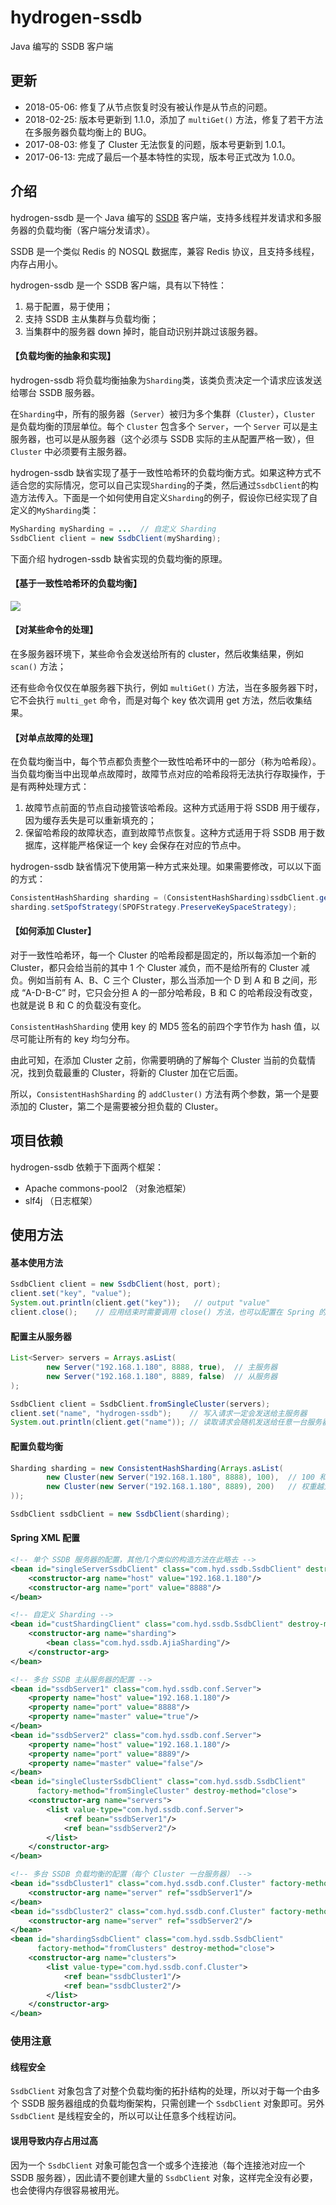 # hydrogen-ssdb
Java 编写的 SSDB 客户端

## 更新

* 2018-05-06: 修复了从节点恢复时没有被认作是从节点的问题。
* 2018-02-25: 版本号更新到 1.1.0，添加了 `multiGet()` 方法，修复了若干方法在多服务器负载均衡上的 BUG。
* 2017-08-03: 修复了 Cluster 无法恢复的问题，版本号更新到 1.0.1。
* 2017-06-13: 完成了最后一个基本特性的实现，版本号正式改为 1.0.0。

## 介绍

hydrogen-ssdb 是一个 Java 编写的 [SSDB](https://github.com/ideawu/ssdb)  客户端，支持多线程并发请求和多服务器的负载均衡（客户端分发请求）。

SSDB 是一个类似 Redis 的 NOSQL 数据库，兼容 Redis 协议，且支持多线程，内存占用小。

hydrogen-ssdb 是一个 SSDB 客户端，具有以下特性：

1. 易于配置，易于使用；
1. 支持 SSDB 主从集群与负载均衡；
1. 当集群中的服务器 down 掉时，能自动识别并跳过该服务器。

#### 【负载均衡的抽象和实现】

hydrogen-ssdb 将负载均衡抽象为`Sharding`类，该类负责决定一个请求应该发送给哪台 SSDB 服务器。

在`Sharding`中，所有的服务器（`Server`）被归为多个集群（`Cluster`），`Cluster` 是负载均衡的顶层单位。每个 `Cluster` 包含多个 `Server`，一个 `Server` 可以是主服务器，也可以是从服务器（这个必须与 SSDB 实际的主从配置严格一致），但 `Cluster` 中必须要有主服务器。

hydrogen-ssdb 缺省实现了基于一致性哈希环的负载均衡方式。如果这种方式不适合您的实际情况，您可以自己实现`Sharding`的子类，然后通过`SsdbClient`的构造方法传入。下面是一个如何使用自定义`Sharding`的例子，假设你已经实现了自定义的`MySharding`类：

```java
MySharding mySharding = ...  // 自定义 Sharding
SsdbClient client = new SsdbClient(mySharding);
```

下面介绍 hydrogen-ssdb 缺省实现的负载均衡的原理。

#### 【基于一致性哈希环的负载均衡】

![](https://cloud.githubusercontent.com/assets/900606/11584478/2c30724c-9a9f-11e5-8fa2-3917230a227b.png)

#### 【对某些命令的处理】

在多服务器环境下，某些命令会发送给所有的 cluster，然后收集结果，例如 `scan()` 方法；

还有些命令仅仅在单服务器下执行，例如 `multiGet()` 方法，当在多服务器下时，它不会执行 `multi_get` 命令，而是对每个 key 依次调用 get 方法，然后收集结果。

#### 【对单点故障的处理】

在负载均衡当中，每个节点都负责整个一致性哈希环中的一部分（称为哈希段）。当负载均衡当中出现单点故障时，故障节点对应的哈希段将无法执行存取操作，于是有两种处理方式：

1. 故障节点前面的节点自动接管该哈希段。这种方式适用于将 SSDB 用于缓存，因为缓存丢失是可以重新填充的；
2. 保留哈希段的故障状态，直到故障节点恢复。这种方式适用于将 SSDB 用于数据库，这样能严格保证一个 key 会保存在对应的节点中。

hydrogen-ssdb 缺省情况下使用第一种方式来处理。如果需要修改，可以以下面的方式：

```java
ConsistentHashSharding sharding = (ConsistentHashSharding)ssdbClient.getSharding();
sharding.setSpofStrategy(SPOFStrategy.PreserveKeySpaceStrategy);
```

#### 【如何添加 Cluster】

对于一致性哈希环，每一个 Cluster 的哈希段都是固定的，所以每添加一个新的 Cluster，都只会给当前的其中 1 个 Cluster 减负，而不是给所有的 Cluster 减负。例如当前有 A、B、C 三个 Cluster，那么当添加一个 D 到 A 和 B 之间，形成 “A-D-B-C” 时，它只会分担 A 的一部分哈希段，B 和 C 的哈希段没有改变，也就是说 B 和 C 的负载没有变化。

`ConsistentHashSharding` 使用 key 的 MD5 签名的前四个字节作为 hash 值，以尽可能让所有的 key 均匀分布。

由此可知，在添加 Cluster 之前，你需要明确的了解每个 Cluster 当前的负载情况，找到负载最重的 Cluster，将新的 Cluster 加在它后面。

所以，`ConsistentHashSharding` 的 `addCluster()` 方法有两个参数，第一个是要添加的 Cluster，第二个是需要被分担负载的 Cluster。

## 项目依赖

hydrogen-ssdb 依赖于下面两个框架：

* Apache commons-pool2 （对象池框架）
* slf4j （日志框架）

## 使用方法

#### 基本使用方法

```java
SsdbClient client = new SsdbClient(host, port);
client.set("key", "value");
System.out.println(client.get("key"));   // output "value"
client.close();    // 应用结束时需要调用 close() 方法，也可以配置在 Spring 的 destroy-method 中
```

#### 配置主从服务器
```java
List<Server> servers = Arrays.asList(
        new Server("192.168.1.180", 8888, true),  // 主服务器
        new Server("192.168.1.180", 8889, false)  // 从服务器
);

SsdbClient client = SsdbClient.fromSingleCluster(servers);
client.set("name", "hydrogen-ssdb");    // 写入请求一定会发送给主服务器
System.out.println(client.get("name")); // 读取请求会随机发送给任意一台服务器
```

#### 配置负载均衡

```java
Sharding sharding = new ConsistentHashSharding(Arrays.asList(
        new Cluster(new Server("192.168.1.180", 8888), 100),  // 100 和 200 这两个参数指的是权重，
        new Cluster(new Server("192.168.1.180", 8889), 200)   // 权重越大的 Cluster 所保存的 key 越多。
));

SsdbClient ssdbClient = new SsdbClient(sharding);

```

#### Spring XML 配置

```XML
<!-- 单个 SSDB 服务器的配置，其他几个类似的构造方法在此略去 -->
<bean id="singleServerSsdbClient" class="com.hyd.ssdb.SsdbClient" destroy-method="close">
    <constructor-arg name="host" value="192.168.1.180"/>
    <constructor-arg name="port" value="8888"/>
</bean>

<!-- 自定义 Sharding -->
<bean id="custShardingClient" class="com.hyd.ssdb.SsdbClient" destroy-method="close">
    <constructor-arg name="sharding">
        <bean class="com.hyd.ssdb.AjiaSharding"/>
    </constructor-arg>
</bean>

<!-- 多台 SSDB 主从服务器的配置 -->
<bean id="ssdbServer1" class="com.hyd.ssdb.conf.Server">
    <property name="host" value="192.168.1.180"/>
    <property name="port" value="8888"/>
    <property name="master" value="true"/>
</bean>
<bean id="ssdbServer2" class="com.hyd.ssdb.conf.Server">
    <property name="host" value="192.168.1.180"/>
    <property name="port" value="8889"/>
    <property name="master" value="false"/>
</bean>
<bean id="singleClusterSsdbClient" class="com.hyd.ssdb.SsdbClient"
      factory-method="fromSingleCluster" destroy-method="close">
    <constructor-arg name="servers">
        <list value-type="com.hyd.ssdb.conf.Server">
            <ref bean="ssdbServer1"/>
            <ref bean="ssdbServer2"/>
        </list>
    </constructor-arg>
</bean>

<!-- 多台 SSDB 负载均衡的配置（每个 Cluster 一台服务器） -->
<bean id="ssdbCluster1" class="com.hyd.ssdb.conf.Cluster" factory-method="fromSingleServer">
    <constructor-arg name="server" ref="ssdbServer1"/>
</bean>
<bean id="ssdbCluster2" class="com.hyd.ssdb.conf.Cluster" factory-method="fromSingleServer">
    <constructor-arg name="server" ref="ssdbServer2"/>
</bean>
<bean id="shardingSsdbClient" class="com.hyd.ssdb.SsdbClient"
      factory-method="fromClusters" destroy-method="close">
    <constructor-arg name="clusters">
        <list value-type="com.hyd.ssdb.conf.Cluster">
            <ref bean="ssdbCluster1"/>
            <ref bean="ssdbCluster2"/>
        </list>
    </constructor-arg>
</bean>
```

### 使用注意

#### 线程安全

`SsdbClient` 对象包含了对整个负载均衡的拓扑结构的处理，所以对于每一个由多个 SSDB 服务器组成的负载均衡架构，只需创建一个 `SsdbClient` 对象即可。另外 `SsdbClient` 是线程安全的，所以可以让任意多个线程访问。

#### 误用导致内存占用过高

因为一个 `SsdbClient` 对象可能包含一个或多个连接池（每个连接池对应一个 SSDB 服务器），因此请不要创建大量的 `SsdbClient` 对象，这样完全没有必要，也会使得内存很容易被用光。





